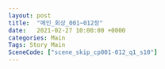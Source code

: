 ```yaml
---
layout: post
title:  "메인_회상_001~012장"
date:   2021-02-27 10:00:00 +0000
categories: Main
Tags: Story Main
SceneCode: ["scene_skip_cp001-012_q1_s10"]
---
```

